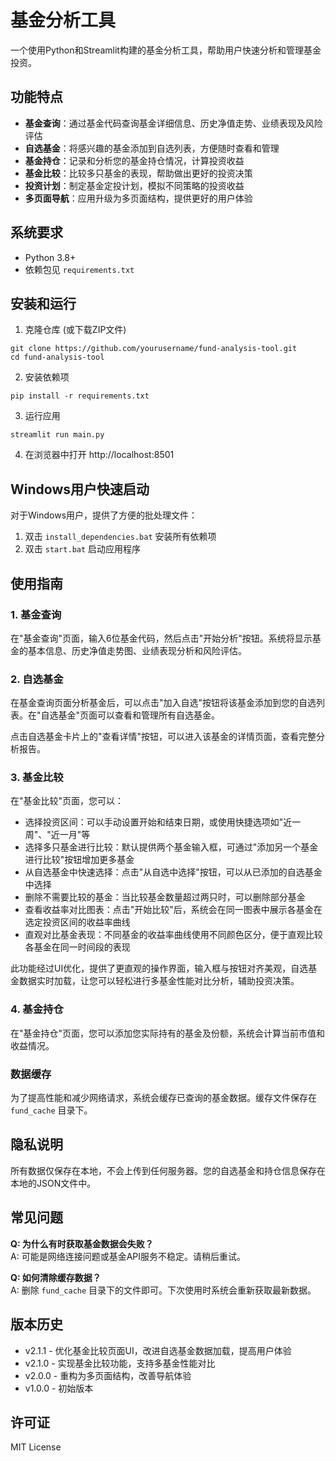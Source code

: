 # 基金分析工具

一个使用Python和Streamlit构建的基金分析工具，帮助用户快速分析和管理基金投资。

## 功能特点

- **基金查询**：通过基金代码查询基金详细信息、历史净值走势、业绩表现及风险评估
- **自选基金**：将感兴趣的基金添加到自选列表，方便随时查看和管理
- **基金持仓**：记录和分析您的基金持仓情况，计算投资收益
- **基金比较**：比较多只基金的表现，帮助做出更好的投资决策
- **投资计划**：制定基金定投计划，模拟不同策略的投资收益
- **多页面导航**：应用升级为多页面结构，提供更好的用户体验

## 系统要求

- Python 3.8+
- 依赖包见 `requirements.txt`

## 安装和运行

1. 克隆仓库 (或下载ZIP文件)

```
git clone https://github.com/yourusername/fund-analysis-tool.git
cd fund-analysis-tool
```

2. 安装依赖项

```
pip install -r requirements.txt
```

3. 运行应用

```
streamlit run main.py
```

4. 在浏览器中打开 http://localhost:8501

## Windows用户快速启动

对于Windows用户，提供了方便的批处理文件：

1. 双击 `install_dependencies.bat` 安装所有依赖项
2. 双击 `start.bat` 启动应用程序

## 使用指南

### 1. 基金查询

在"基金查询"页面，输入6位基金代码，然后点击"开始分析"按钮。系统将显示基金的基本信息、历史净值走势图、业绩表现分析和风险评估。

### 2. 自选基金

在基金查询页面分析基金后，可以点击"加入自选"按钮将该基金添加到您的自选列表。在"自选基金"页面可以查看和管理所有自选基金。

点击自选基金卡片上的"查看详情"按钮，可以进入该基金的详情页面，查看完整分析报告。

### 3. 基金比较

在"基金比较"页面，您可以：

- 选择投资区间：可以手动设置开始和结束日期，或使用快捷选项如"近一周"、"近一月"等
- 选择多只基金进行比较：默认提供两个基金输入框，可通过"添加另一个基金进行比较"按钮增加更多基金
- 从自选基金中快速选择：点击"从自选中选择"按钮，可以从已添加的自选基金中选择
- 删除不需要比较的基金：当比较基金数量超过两只时，可以删除部分基金
- 查看收益率对比图表：点击"开始比较"后，系统会在同一图表中展示各基金在选定投资区间的收益率曲线
- 直观对比基金表现：不同基金的收益率曲线使用不同颜色区分，便于直观比较各基金在同一时间段的表现

此功能经过UI优化，提供了更直观的操作界面，输入框与按钮对齐美观，自选基金数据实时加载，让您可以轻松进行多基金性能对比分析，辅助投资决策。

### 4. 基金持仓

在"基金持仓"页面，您可以添加您实际持有的基金及份额，系统会计算当前市值和收益情况。

### 数据缓存

为了提高性能和减少网络请求，系统会缓存已查询的基金数据。缓存文件保存在 `fund_cache` 目录下。

## 隐私说明

所有数据仅保存在本地，不会上传到任何服务器。您的自选基金和持仓信息保存在本地的JSON文件中。

## 常见问题

**Q: 为什么有时获取基金数据会失败？**  
A: 可能是网络连接问题或基金API服务不稳定。请稍后重试。

**Q: 如何清除缓存数据？**  
A: 删除 `fund_cache` 目录下的文件即可。下次使用时系统会重新获取最新数据。

## 版本历史

- v2.1.1 - 优化基金比较页面UI，改进自选基金数据加载，提高用户体验
- v2.1.0 - 实现基金比较功能，支持多基金性能对比
- v2.0.0 - 重构为多页面结构，改善导航体验
- v1.0.0 - 初始版本

## 许可证

MIT License